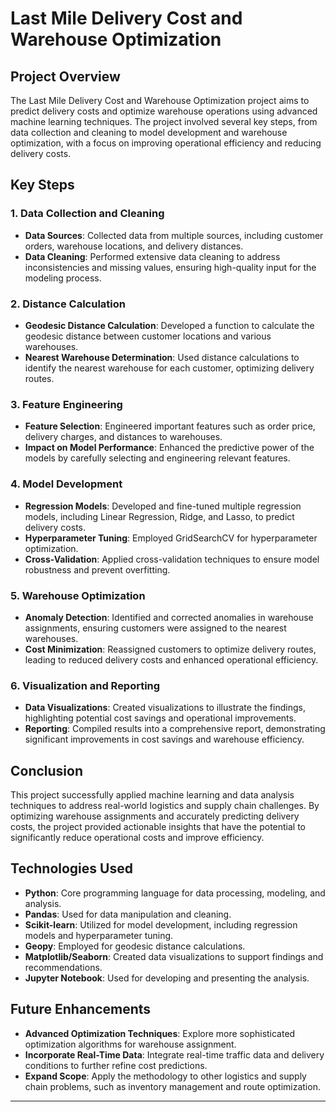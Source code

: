 # Last Mile Delivery Cost and Warehouse Optimization

## Project Overview
The Last Mile Delivery Cost and Warehouse Optimization project aims to predict delivery costs and optimize warehouse operations using advanced machine learning techniques. The project involved several key steps, from data collection and cleaning to model development and warehouse optimization, with a focus on improving operational efficiency and reducing delivery costs.

## Key Steps

### 1. Data Collection and Cleaning
- **Data Sources**: Collected data from multiple sources, including customer orders, warehouse locations, and delivery distances.
- **Data Cleaning**: Performed extensive data cleaning to address inconsistencies and missing values, ensuring high-quality input for the modeling process.

### 2. Distance Calculation
- **Geodesic Distance Calculation**: Developed a function to calculate the geodesic distance between customer locations and various warehouses.
- **Nearest Warehouse Determination**: Used distance calculations to identify the nearest warehouse for each customer, optimizing delivery routes.

### 3. Feature Engineering
- **Feature Selection**: Engineered important features such as order price, delivery charges, and distances to warehouses.
- **Impact on Model Performance**: Enhanced the predictive power of the models by carefully selecting and engineering relevant features.

### 4. Model Development
- **Regression Models**: Developed and fine-tuned multiple regression models, including Linear Regression, Ridge, and Lasso, to predict delivery costs.
- **Hyperparameter Tuning**: Employed GridSearchCV for hyperparameter optimization.
- **Cross-Validation**: Applied cross-validation techniques to ensure model robustness and prevent overfitting.

### 5. Warehouse Optimization
- **Anomaly Detection**: Identified and corrected anomalies in warehouse assignments, ensuring customers were assigned to the nearest warehouses.
- **Cost Minimization**: Reassigned customers to optimize delivery routes, leading to reduced delivery costs and enhanced operational efficiency.

### 6. Visualization and Reporting
- **Data Visualizations**: Created visualizations to illustrate the findings, highlighting potential cost savings and operational improvements.
- **Reporting**: Compiled results into a comprehensive report, demonstrating significant improvements in cost savings and warehouse efficiency.

## Conclusion
This project successfully applied machine learning and data analysis techniques to address real-world logistics and supply chain challenges. By optimizing warehouse assignments and accurately predicting delivery costs, the project provided actionable insights that have the potential to significantly reduce operational costs and improve efficiency.

## Technologies Used
- **Python**: Core programming language for data processing, modeling, and analysis.
- **Pandas**: Used for data manipulation and cleaning.
- **Scikit-learn**: Utilized for model development, including regression models and hyperparameter tuning.
- **Geopy**: Employed for geodesic distance calculations.
- **Matplotlib/Seaborn**: Created data visualizations to support findings and recommendations.
- **Jupyter Notebook**: Used for developing and presenting the analysis.

## Future Enhancements
- **Advanced Optimization Techniques**: Explore more sophisticated optimization algorithms for warehouse assignment.
- **Incorporate Real-Time Data**: Integrate real-time traffic data and delivery conditions to further refine cost predictions.
- **Expand Scope**: Apply the methodology to other logistics and supply chain problems, such as inventory management and route optimization.

---
